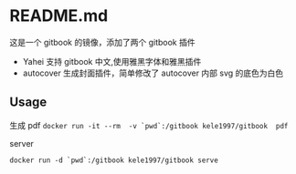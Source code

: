 # README.md

这是一个 gitbook 的镜像，添加了两个 gitbook 插件

- Yahei 支持 gitbook 中文,使用雅黑字体和雅黑插件
- autocover 生成封面插件，简单修改了 autocover 内部 svg 的底色为白色


## Usage

生成 pdf 
```docker run -it --rm  -v `pwd`:/gitbook kele1997/gitbook  pdf```

server

```docker run -d `pwd`:/gitbook kele1997/gitbook serve```

